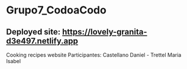 # Grupo7_CodoaCodo
## Deployed site: https://lovely-granita-d3e497.netlify.app
Cooking recipes website
Participantes: Castellano Daniel - Trettel Maria Isabel
